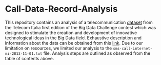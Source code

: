 # Call-Data-Record-Analysis
This repository contains an analysis of a telecommunication [dataset](https://dataverse.harvard.edu/dataverse/bigdatachallenge?q=&types=datasets&sort=dateSort&order=desc&page=1 ) from the Telecom Italia first edition of the Big Data Challenge contest which was designed to stimulate the creation and development of innovative technological ideas in the Big Data field. Exhaustive description and information about the data can be obtained from this [link](https://www.nature.com/articles/sdata201555?hash=152d20bc-ea8b-4a2e-af80-c4777b3c12b1). Due to our limitation on resources, we limited our analysis to the ```sms-call-internet-mi-2013-11-01.txt``` file. Analysis steps are outlined as observed from the table of contents above.

